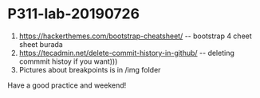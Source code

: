 # P311-lab-20190726

1. https://hackerthemes.com/bootstrap-cheatsheet/ -- bootstrap 4 cheet sheet burada
2. https://tecadmin.net/delete-commit-history-in-github/ -- deleting commmit histoy if you want)))
3. Pictures about breakpoints is in /img folder

Have a good practice and weekend!
